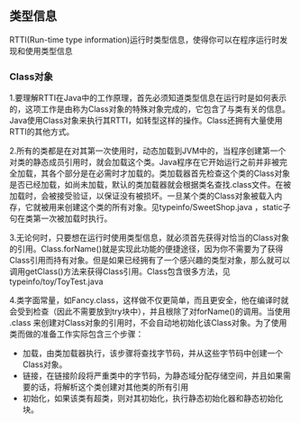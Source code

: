 ## 类型信息

RTTI(Run-time type information)运行时类型信息，使得你可以在程序运行时发现和使用类型信息

### Class对象

1.要理解RTTI在Java中的工作原理，首先必须知道类型信息在运行时是如何表示的，这项工作是由称为Class对象的特殊对象完成的，它包含了与类有关的信息。Java使用Class对象来执行其RTTI，如转型这样的操作。Class还拥有大量使用RTTI的其他方式。

2.所有的类都是在对其第一次使用时，动态加载到JVM中的，当程序创建第一个对类的静态成员引用时，就会加载这个类。Java程序在它开始运行之前并非被完全加载，其各个部分是在必需时才加载的。类加载器首先检查这个类的Class对象是否已经加载，如尚未加载，默认的类加载器就会根据类名查找.class文件。在被加载时，会被接受验证，以保证没有被损坏。一旦某个类的Class对象被载入内存，它就被用来创建这个类的所有对象。见typeinfo/SweetShop.java ，static子句在类第一次被加载时执行。

3.无论何时，只要想在运行时使用类型信息，就必须首先获得对恰当的Class对象的引用。Class.forName()就是实现此功能的便捷途径，因为你不需要为了获得Class引用而持有对象。但是如果已经拥有了一个感兴趣的类型对象，那么就可以调用getClass()方法来获得Class引用。Class包含很多方法，见typeinfo/toy/ToyTest.java

4.类字面常量，如Fancy.class，这样做不仅更简单，而且更安全，他在编译时就会受到检查（因此不需要放到try块中），并且根除了对forName()的调用。当使用 .class 来创建对Class对象的引用时，不会自动地初始化该Class对象。为了使用类而做的准备工作实际包含三个步骤：

-   加载，由类加载器执行，该步骤将查找字节码，并从这些字节码中创建一个Class对象。
-   链接，在链接阶段将严重类中的字节码，为静态域分配存储空间，并且如果需要的话，将解析这个类创建对其他类的所有引用
-   初始化，如果该类有超类，则对其初始化，执行静态初始化器和静态初始化块。